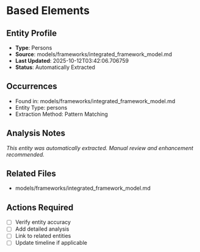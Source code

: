 # Based Elements

## Entity Profile
- **Type**: Persons
- **Source**: models/frameworks/integrated_framework_model.md
- **Last Updated**: 2025-10-12T03:42:06.706759
- **Status**: Automatically Extracted

## Occurrences
- Found in: models/frameworks/integrated_framework_model.md
- Entity Type: persons
- Extraction Method: Pattern Matching

## Analysis Notes
*This entity was automatically extracted. Manual review and enhancement recommended.*

## Related Files
- models/frameworks/integrated_framework_model.md

## Actions Required
- [ ] Verify entity accuracy
- [ ] Add detailed analysis
- [ ] Link to related entities
- [ ] Update timeline if applicable
